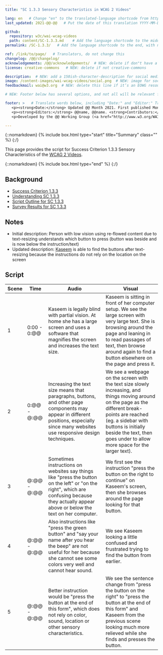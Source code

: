 ```yaml
---
title: "SC 1.3.3 Sensory Characteristics in WCAG 2 Videos"

lang: en   # Change "en" to the translated-language shortcode from https://www.iana.org/assignments/language-subtag-registry/language-subtag-registry
last_updated: 2021-@@-@@   # Put the date of this translation YYYY-MM-DD (with month in the middle)

github:
  repository: w3c/wai-wcag-videos
  path: content/SC-1.3.3.md    # Add the language shortcode to the middle of the filename, for example: content/index.fr.md
permalink: /SC-1.3.3/   # Add the language shortcode to the end, with no slash at end, for example: /link/to/page/fr

ref: /link/to/page/   # Translators, do not change this
changelog: /@@/changelog/
acknowledgements: /@@/acknowledgements/  # NEW: delete if don"t have a separate acknowledgements page. And delete it in the footer below.
license: creative-commons   # NEW: delete if not creative-commons

description:  # NEW: add a 150ish-character-description for social media   # translate the description
image: /content-images/wai-wcag-videos/social.png  # NEW: image for social media
feedbackmail: wai@w3.org  # NEW: delete this line if it’s an EOWG resource (the default is wai-eo-editors@w3.org)

# NEW: Footer below has several options, and not all will be relevant for specific pages. (Ask Shawn if questions.)

footer: >   # Translate words below, including "Date:" and "Editor:" Translate the Working Group name. Leave the Working Group acronym in English. Do *not* change the dates in the footer below.
   <p><strong>Date:</strong> Updated @@ Month 2021. First published Month 20@@. CHANGELOG.</p>
   <p><strong>Editors:</strong> @@name, @@name. <strong>Contributors:</strong> @@name, @@name, and <a href=”https://www.w3.org/groups/wg/@@wg/participants”>participants of the @@WG</a>. ACKNOWLEDGEMENTS lists contributors and credits.</p>
   <p>Developed by the @@ Working Group (<a href="http://www.w3.org/WAI/@@/">@@WG</a>). Developed as part of the <a href="https://www.w3.org/WAI/@@/">WAI-@@ project</a>, @@co-funded by the European Commission.</p>

---
```


{::nomarkdown}
{% include box.html type="start" title="Summary" class="" %}
{:/}

This page provides the script for Success Criterion 1.3.3 Sensory Characteristics of the [WCAG 2 Videos](https://wai-wcag-videos.netlify.app/overview/).

{::nomarkdown}
{% include box.html type="end" %}
{:/}

## Background

* [Success Criterion 1.3.3](https://www.w3.org/TR/WCAG22/#sensory-characteristics)
* [Understanding SC 1.3.3](https://www.w3.org/WAI/WCAG22/Understanding/sensory-characteristics.html)
* [Script Outline for SC 1.3.3](https://www.w3.org/WAI/EO/wiki/Video-Based_Resources/WCAG_Requirements#SC1-3-3)
* [Survey Results for SC 1.3.3](https://www.w3.org/2002/09/wbs/35532/Videos_WCAG_Squirrel/results#xSC133)

## Notes

* Initial description: Person with low vision using re-flowed content due to text-resizing understands which button to press (button was beside and is now below the instruction/text)
* Updated description: [Kaseem](https://wai-wcag-videos.netlify.app/overview/#kaseem-she) is able to find the buttons after text-resizing because the instructions do not rely on the location on the screen

## Script

| Scene | Time | Audio | Visual |
| ----- | ---- | ----- | ------ |
| 1 | 0:00 - 0:@@ | Kaseem is legally blind with partial vision. At home she has a large screen and uses a software that magnifies the screen and increases the text size. | Kaseem is sitting in front of her computer setup. We see the large screen with very large text. She is browsing around the page and leaning in to read passages of text, then browse around again to find a button elsewhere on the page and press it. |
| 2 | 0:@@ - @:@@ | Increasing the text size means that paragraphs, buttons, and other page components may appear in different positions, especially since many websites use responsive design techniques. | We see a webpage on the screen with the text size slowly increasing, and things moving around on the page as the different break-points are reached (eg. a sidebar with buttons is initially beside the text, then goes under to allow more space for the larger text). |
| 3 | @:@@ - @:@@ | Sometimes instructions on websites say things like "press the button on the left" or "on the right", which are confusing because they actually appear above or below the text on her computer. | We first see the instruction "press the button on the right to continue" on Kaseem's screen, then she browses around the page looking for that button. |
| 4 | @:@@ - @:@@ | Also instructions like "press the green button" and "say your name after you hear the beep" are not useful for her because she cannot see some colors very well and cannot hear sound. | We see Kaseem looking a little confused and frustrated trying to find the button from earlier. |
| 5 | @:@@ - @:@@ | Better instruction would be "press the button at the end of this form", which does not rely on color, sound, location or other sensory characteristics. | We see the sentence change from "press the button on the right" to "press the button at the end of this form" and Kaseem from the previous scene looking much more relieved while she finds and presses the button. |
